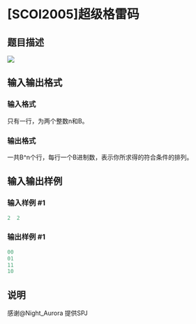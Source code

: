 # [SCOI2005]超级格雷码

## 题目描述

![](https://cdn.luogu.com.cn/upload/pic/1392.png)

## 输入输出格式

### 输入格式

只有一行，为两个整数n和B。

### 输出格式

一共B^n个行，每行一个B进制数，表示你所求得的符合条件的排列。

## 输入输出样例

### 输入样例 #1

```cpp
2  2
```


### 输出样例 #1

```cpp
00
01
11
10

```
## 说明

感谢@Night_Aurora 提供SPJ

